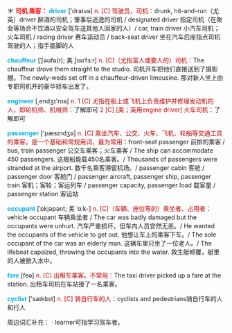 ☀ <font color="red">**司机 乘客：**</font>
<font color="sky blue">**driver**</font> ['draɪvə] 
<font color="#c00000">n. [C] 驾驶员，司机：</font>drunk, hit-and-run（尤英）driver 醉酒的司机；肇事后逃逸的司机 / designated driver 指定司机（在聚会等场合不饮酒以安全驾车送其他人回家的人）/ car, train driver 小汽车司机；火车司机 / racing driver 赛车运动员 / back-seat driver 坐在汽车后座指点司机驾驶的人；指手画脚的人 
           
<font color="sky blue">**chauffeur**</font> [ˈʃəʊfə(r); 美 ʃoʊˈfɜ:r]
<font color="#c00000">n. [C]（尤指富人或要人的）司机：</font>The chauffeur drove them straight to the studio. 司机开车把他们直接送到了摄影棚。The newly-weds set off in a chauffeur-driven limousine. 那对新人坐上由专职司机开的豪华轿车出发了。

<font color="sky blue">**engineer**</font> [͵endӡɪ'nɪə] 
<font color="#c00000">n. 1 [C] 尤指在船上或飞机上负责维护并修理发动机的人，即轮机师、机械师：</font>了解即可 <font color="#c00000">2 [C] [美；英用engine driver] 火车司机：</font>了解即可

<font color="sky blue">**passenger**</font> ['pæsɪndӡə] 
<font color="#c00000">n. [C] 乘坐汽车、公交、火车、飞机、轮船等交通工具的乘客。是一个基础和常规用词，最为常用：</font>front-seat passenger 前排的乘客 / bus, train passenger 公交车乘客；火车乘客 / The ship can accommodate 450 passengers. 这艘船能载450名乘客。/ Thousands of passengers were stranded at the airport. 数千名乘客滞留机场。/ passenger cabin 客舱 / passenger door 客舱门 / passenger aircraft, passenger ship, passenger train 客机；客轮；客运列车 / passenger capacity, passenger load 载客量 / passenger station 客运站
           
<font color="sky blue">**occupant**</font> [ˈɒkjəpənt; 美 ˈɑ:k-]
<font color="#c00000">n. [C]（车辆、座位等的）乘坐者、占用者：</font>vehicle occupant 车辆乘坐者 / The car was badly damaged but the occupants were unhurt. 汽车严重损坏，但车内人员安然无恙。/ He wanted the occupants of the vehicle to get out. 他想让车上的乘客下车。/ The sole occupant of the car was an elderly man. 这辆车里只坐了一位老人。/ The lifeboat capsized, throwing the occupants into the water. 救生艇倾覆，艇里的人被掀入水中。

<font color="sky blue">**fare**</font> [feə] 
<font color="#c00000">n. [C] 出租车乘客。不常用：</font>The taxi driver picked up a fare at the station. 出租车司机在车站接了一名乘客。

<font color="sky blue">**cyclist**</font> ['saɪklɪst] 
<font color="#c00000">n. [C] 骑自行车的人：</font>cyclists and pedestrians骑自行车的人和行人

周边词汇补充：
· learner可指学习驾车者。